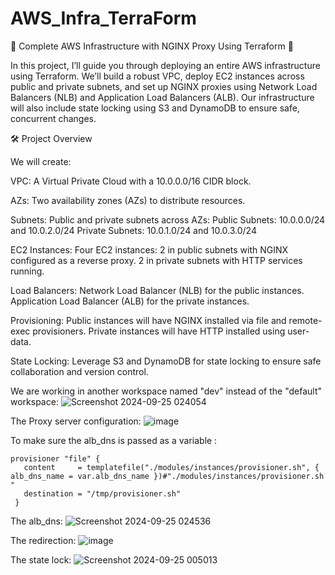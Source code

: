 # AWS_Infra_TerraForm
🚀 Complete AWS Infrastructure with NGINX Proxy Using Terraform 🚀

In this project, I’ll guide you through deploying an entire AWS infrastructure using Terraform. We’ll build a robust VPC, deploy EC2 instances across public and private subnets, and set up NGINX proxies using Network Load Balancers (NLB) and Application Load Balancers (ALB). Our infrastructure will also include state locking using S3 and DynamoDB to ensure safe, concurrent changes.

🛠️ Project Overview

We will create:

 VPC: A Virtual Private Cloud with a 10.0.0.0/16 CIDR block.
 
 AZs: Two availability zones (AZs) to distribute resources.
 
 Subnets: Public and private subnets across AZs:
        Public Subnets: 10.0.0.0/24 and 10.0.2.0/24
        Private Subnets: 10.0.1.0/24 and 10.0.3.0/24
        
 EC2 Instances: Four EC2 instances:
        2 in public subnets with NGINX configured as a reverse proxy.
        2 in private subnets with HTTP services running.
        
 Load Balancers:
       Network Load Balancer (NLB) for the public instances.
       Application Load Balancer (ALB) for the private instances.
        
 Provisioning:
        Public instances will have NGINX installed via file and remote-exec provisioners.
        Private instances will have HTTP installed using user-data.
        
 State Locking: Leverage S3 and DynamoDB for state locking to ensure safe collaboration and version control.

We are working in another workspace named "dev" instead of the "default" workspace:
![Screenshot 2024-09-25 024054](https://github.com/user-attachments/assets/70ea988a-135f-464d-9f79-d0e2e5ee304f)

The Proxy server configuration:
![image](https://github.com/user-attachments/assets/c7ef6058-6959-4477-987d-74419fd4273b)

To make sure the alb_dns is passed as a variable :
 ```
provisioner "file" {
    content     = templatefile("./modules/instances/provisioner.sh", { alb_dns_name = var.alb_dns_name })#"./modules/instances/provisioner.sh "
    destination = "/tmp/provisioner.sh"
  }
```
The alb_dns:
![Screenshot 2024-09-25 024536](https://github.com/user-attachments/assets/896176a4-64c1-4b68-b919-81784129bfb1)

The redirection:
![image](https://github.com/user-attachments/assets/ad011146-be40-4535-b211-c978e7381e11)

The state lock:
![Screenshot 2024-09-25 005013](https://github.com/user-attachments/assets/084389ea-60fc-4374-9417-7725d6c0e913)




